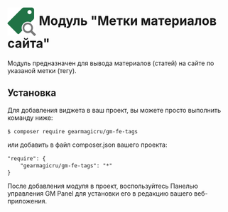 # <img src="https://raw.githubusercontent.com/gearmagicru/gm-fe-tags/refs/heads/main/assets/images/icon.svg" width="64px" height="64px" align="absmiddle"> Модуль "Метки материалов сайта"

Модуль предназначен для вывода материалов (статей) на сайте по указаной метки (тегу).

## Установка

Для добавления виджета в ваш проект, вы можете просто выполнить команду ниже:

```
$ composer require gearmagicru/gm-fe-tags
```

или добавить в файл composer.json вашего проекта:
```
"require": {
    "gearmagicru/gm-fe-tags": "*"
}
```

После добавления модуля в проект, воспользуйтесь Панелью управления GM Panel для установки его в редакцию вашего веб-приложения.
